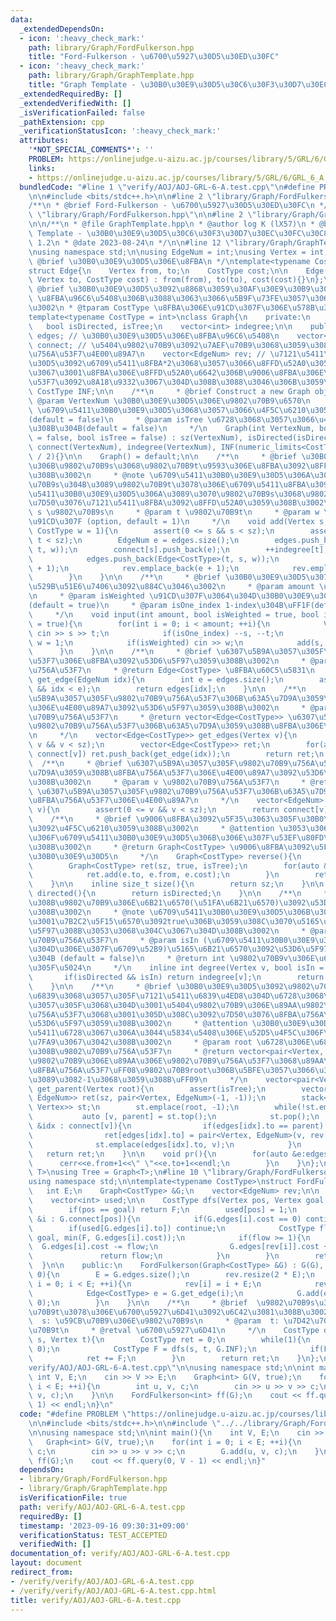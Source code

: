 ```yaml
---
data:
  _extendedDependsOn:
  - icon: ':heavy_check_mark:'
    path: library/Graph/FordFulkerson.hpp
    title: "Ford-Fulkerson - \u6700\u5927\u30D5\u30ED\u30FC"
  - icon: ':heavy_check_mark:'
    path: library/Graph/GraphTemplate.hpp
    title: "Graph Template - \u30B0\u30E9\u30D5\u30C6\u30F3\u30D7\u30EC\u30FC\u30C8"
  _extendedRequiredBy: []
  _extendedVerifiedWith: []
  _isVerificationFailed: false
  _pathExtension: cpp
  _verificationStatusIcon: ':heavy_check_mark:'
  attributes:
    '*NOT_SPECIAL_COMMENTS*': ''
    PROBLEM: https://onlinejudge.u-aizu.ac.jp/courses/library/5/GRL/6/GRL_6_A
    links:
    - https://onlinejudge.u-aizu.ac.jp/courses/library/5/GRL/6/GRL_6_A
  bundledCode: "#line 1 \"verify/AOJ/AOJ-GRL-6-A.test.cpp\"\n#define PROBLEM \"https://onlinejudge.u-aizu.ac.jp/courses/library/5/GRL/6/GRL_6_A\"\
    \n\n#include <bits/stdc++.h>\n\n#line 2 \"library/Graph/FordFulkerson.hpp\"\n\n\
    /**\n * @brief Ford-Fulkerson - \u6700\u5927\u30D5\u30ED\u30FC\n */\n\n#line 8\
    \ \"library/Graph/FordFulkerson.hpp\"\n\n#line 2 \"library/Graph/GraphTemplate.hpp\"\
    \n\n/**\n * @file GraphTemplate.hpp\n * @author log K (lX57)\n * @brief Graph\
    \ Template - \u30B0\u30E9\u30D5\u30C6\u30F3\u30D7\u30EC\u30FC\u30C8\n * @version\
    \ 1.2\n * @date 2023-08-24\n */\n\n#line 12 \"library/Graph/GraphTemplate.hpp\"\
    \nusing namespace std;\n\nusing EdgeNum = int;\nusing Vertex = int;\n\n/**\n *\
    \ @brief \u30B0\u30E9\u30D5\u306E\u8FBA\n */\ntemplate<typename CostType = int>\n\
    struct Edge{\n    Vertex from, to;\n    CostType cost;\n\n    Edge(Vertex from,\
    \ Vertex to, CostType cost) : from(from), to(to), cost(cost){}\n};\n\n/**\n *\
    \ @brief \u30B0\u30E9\u30D5\u3092\u8868\u3059\u30AF\u30E9\u30B9\u3002\n * @note\
    \ \u8FBA\u96C6\u5408\u306B\u3088\u3063\u3066\u5B9F\u73FE\u3057\u3066\u3044\u308B\
    \u3002\n * @tparam CostType \u8FBA\u306E\u91CD\u307F\u306E\u578B\u3002\n */\n\
    template<typename CostType = int>\nclass Graph{\n    private:\n    int sz;\n \
    \   bool isDirected, isTree;\n    vector<int> indegree;\n\n    public:\n    vector<Edge<CostType>>\
    \ edges; // \u30B0\u30E9\u30D5\u306E\u8FBA\u96C6\u5408\n    vector<vector<EdgeNum>>\
    \ connect; // \u5404\u9802\u70B9\u3092\u7AEF\u70B9\u3068\u3059\u308B\u8FBA\u306E\
    \u756A\u53F7\u4E00\u89A7\n    vector<EdgeNum> rev; // \u7121\u5411\u30B0\u30E9\
    \u30D5\u3092\u6709\u5411\u8FBA*2\u3068\u3057\u3066\u8FFD\u52A0\u3059\u308B\u306E\
    \u3067\u3001\u8FBA\u306E\u8FFD\u52A0\u6642\u306B\u9006\u8FBA\u306E\u8FBA\u756A\
    \u53F7\u3092\u8A18\u9332\u3067\u304D\u308B\u3088\u3046\u306B\u3059\u308B\n   \
    \ CostType INF;\n\n    /**\n     * @brief Construct a new Graph object\n     *\
    \ @param VertexNum \u30B0\u30E9\u30D5\u306E\u9802\u70B9\u6570\n     * @param isDirected\
    \ \u6709\u5411\u30B0\u30E9\u30D5\u3068\u3057\u3066\u4F5C\u6210\u3059\u308B\u304B\
    (default = false)\n     * @param isTree \u6728\u3068\u3057\u3066\u4F5C\u6210\u3059\
    \u308B\u304B(default = false)\n     */\n    Graph(int VertexNum, bool isDirected\
    \ = false, bool isTree = false) : sz(VertexNum), isDirected(isDirected), isTree(isTree),\
    \ connect(VertexNum), indegree(VertexNum), INF(numeric_limits<CostType>::max()\
    \ / 2){}\n\n    Graph() = default;\n\n    /**\n     * @brief \u30B0\u30E9\u30D5\
    \u306B\u9802\u70B9s\u3068\u9802\u70B9t\u9593\u306E\u8FBA\u3092\u8FFD\u52A0\u3059\
    \u308B\u3002\n     * @note \u6709\u5411\u30B0\u30E9\u30D5\u306A\u3089\u3070\u9802\
    \u70B9s\u304B\u3089\u9802\u70B9t\u3078\u306E\u6709\u5411\u8FBA\u3092\u3001\u7121\
    \u5411\u30B0\u30E9\u30D5\u306A\u3089\u3070\u9802\u70B9s\u3068\u9802\u70B9t\u3092\
    \u7D50\u3076\u7121\u5411\u8FBA\u3092\u8FFD\u52A0\u3059\u308B\u3002\n     * @param\
    \ s \u9802\u70B9s\n     * @param t \u9802\u70B9t\n     * @param w \u8FBA\u306E\
    \u91CD\u307F (option, default = 1)\n     */\n    void add(Vertex s, Vertex t,\
    \ CostType w = 1){\n        assert(0 <= s && s < sz);\n        assert(0 <= t &&\
    \ t < sz);\n        EdgeNum e = edges.size();\n        edges.push_back(Edge<CostType>(s,\
    \ t, w));\n        connect[s].push_back(e);\n        ++indegree[t];\n        if(!isDirected){\n\
    \            edges.push_back(Edge<CostType>(t, s, w));\n            connect[t].push_back(e\
    \ + 1);\n            rev.emplace_back(e + 1);\n            rev.emplace_back(e);\n\
    \        }\n    }\n\n    /**\n     * @brief \u30B0\u30E9\u30D5\u3078\u306E\u5165\
    \u529B\u51E6\u7406\u3092\u884C\u3046\u3002\n     * @param amount \u8FBA\u306E\u6570\
    \n     * @param isWeighted \u91CD\u307F\u3064\u304D\u30B0\u30E9\u30D5\u304B\uFF1F\
    (default = true)\n     * @param isOne_index 1-index\u304B\uFF1F(default = true)\n\
    \     */\n    void input(int amount, bool isWeighted = true, bool isOne_index\
    \ = true){\n        for(int i = 0; i < amount; ++i){\n            Vertex s, t;\
    \ cin >> s >> t;\n            if(isOne_index) --s, --t;\n            CostType\
    \ w = 1;\n            if(isWeighted) cin >> w;\n            add(s, t, w);\n  \
    \      }\n    }\n\n    /**\n     * @brief \u6307\u5B9A\u3057\u305F\u8FBA\u756A\
    \u53F7\u306E\u8FBA\u3092\u53D6\u5F97\u3059\u308B\u3002\n     * @param idx \u8FBA\
    \u756A\u53F7\n     * @return Edge<CostType> \u8FBA\u60C5\u5831\n     */\n    Edge<CostType>\
    \ get_edge(EdgeNum idx){\n        int e = edges.size();\n        assert(0 <= idx\
    \ && idx < e);\n        return edges[idx];\n    }\n\n    /**\n     * @brief \u6307\
    \u5B9A\u3057\u305F\u9802\u70B9\u756A\u53F7\u306B\u63A5\u7D9A\u3059\u308B\u8FBA\
    \u306E\u4E00\u89A7\u3092\u53D6\u5F97\u3059\u308B\u3002\n     * @param v \u9802\
    \u70B9\u756A\u53F7\n     * @return vector<Edge<CostType>> \u6307\u5B9A\u3057\u305F\
    \u9802\u70B9\u756A\u53F7\u306B\u63A5\u7D9A\u3059\u308B\u8FBA\u306E\u4E00\u89A7\
    \n     */\n    vector<Edge<CostType>> get_edges(Vertex v){\n        assert(0 <=\
    \ v && v < sz);\n        vector<Edge<CostType>> ret;\n        for(auto &idx :\
    \ connect[v]) ret.push_back(get_edge(idx));\n        return ret;\n    }\n\n  \
    \  /**\n     * @brief \u6307\u5B9A\u3057\u305F\u9802\u70B9\u756A\u53F7\u306B\u63A5\
    \u7D9A\u3059\u308B\u8FBA\u756A\u53F7\u306E\u4E00\u89A7\u3092\u53D6\u5F97\u3059\
    \u308B\u3002\n     * @param v \u9802\u70B9\u756A\u53F7\n     * @return vector<EdgeNum>\
    \ \u6307\u5B9A\u3057\u305F\u9802\u70B9\u756A\u53F7\u306B\u63A5\u7D9A\u3059\u308B\
    \u8FBA\u756A\u53F7\u306E\u4E00\u89A7\n     */\n    vector<EdgeNum> get_list(Vertex\
    \ v){\n        assert(0 <= v && v < sz);\n        return connect[v];\n    }\n\n\
    \    /**\n     * @brief \u9006\u8FBA\u3092\u5F35\u3063\u305F\u30B0\u30E9\u30D5\
    \u3092\u4F5C\u6210\u3059\u308B\u3002\n     * @attention \u3053\u306E\u64CD\u4F5C\
    \u306F\u6709\u5411\u30B0\u30E9\u30D5\u306B\u306E\u307F\u53EF\u80FD\u3067\u3042\
    \u308B\u3002\n     * @return Graph<CostType> \u9006\u8FBA\u3092\u5F35\u3063\u305F\
    \u30B0\u30E9\u30D5\n     */\n    Graph<CostType> reverse(){\n        assert(isDirected);\n\
    \        Graph<CostType> ret(sz, true, isTree);\n        for(auto &e : edges){\n\
    \            ret.add(e.to, e.from, e.cost);\n        }\n        return ret;\n\
    \    }\n\n    inline size_t size(){\n        return sz;\n    }\n\n    inline bool\
    \ directed(){\n        return isDirected;\n    }\n\n    /**\n     * @brief \u3042\
    \u308B\u9802\u70B9\u306E\u6B21\u6570(\u51FA\u6B21\u6570)\u3092\u53D6\u5F97\u3059\
    \u308B\u3002\n     * @note \u6709\u5411\u30B0\u30E9\u30D5\u306B\u304A\u3044\u3066\
    \u3001\u7B2C2\u5F15\u6570\u3092true\u306B\u3059\u308C\u3070\u5165\u6B21\u6570\u3092\
    \u5F97\u308B\u3053\u3068\u304C\u3067\u304D\u308B\u3002\n     * @param v \u9802\
    \u70B9\u756A\u53F7\n     * @param isIn (\u6709\u5411\u30B0\u30E9\u30D5\u306E\u3068\
    \u304D\u306E\u307F\u6709\u52B9)\u5165\u6B21\u6570\u3092\u53D6\u5F97\u3059\u308B\
    \u304B (default = false)\n     * @return int \u9802\u70B9v\u306E\u6307\u5B9A\u3057\
    \u305F\u5024\n     */\n    inline int degree(Vertex v, bool isIn = false){\n \
    \       if(isDirected && isIn) return indegree[v];\n        return (int)connect[v].size();\n\
    \    }\n\n    /**\n     * @brief \u30B0\u30E9\u30D5\u3092\u9802\u70B9root\u3092\
    \u6839\u3068\u3057\u305F\u7121\u5411\u6839\u4ED8\u304D\u6728\u3068\u307F\u306A\
    \u3057\u305F\u3068\u304D\u3001\u5404\u9802\u70B9\u306E\u89AA\u9802\u70B9\u306E\
    \u756A\u53F7\u3068\u3001\u305D\u308C\u3092\u7D50\u3076\u8FBA\u756A\u53F7\u3092\
    \u53D6\u5F97\u3059\u308B\u3002\n     * @attention \u30B0\u30E9\u30D5\u304C\u7121\
    \u5411\u6728\u3067\u306A\u3044\u5834\u5408\u306E\u52D5\u4F5C\u306F\u672A\u5B9A\
    \u7FA9\u3067\u3042\u308B\u3002\n     * @param root \u6728\u306E\u6839\u3068\u3059\
    \u308B\u9802\u70B9\u756A\u53F7\n     * @return vector<pair<Vertex, EdgeNum>> \u5404\
    \u9802\u70B9\u306E\u89AA\u306E\u9802\u70B9\u756A\u53F7\u3068\u89AA\u3078\u306E\
    \u8FBA\u756A\u53F7\uFF08\u9802\u70B9root\u306B\u5BFE\u3057\u3066\u306F\u3069\u3061\
    \u3089\u3082-1\u3068\u3059\u308B\uFF09\n     */\n    vector<pair<Vertex, EdgeNum>>\
    \ get_parent(Vertex root){\n        assert(isTree);\n        vector<pair<Vertex,\
    \ EdgeNum>> ret(sz, pair<Vertex, EdgeNum>(-1, -1));\n        stack<pair<Vertex,\
    \ Vertex>> st;\n        st.emplace(root, -1);\n        while(!st.empty()){\n \
    \           auto [v, parent] = st.top();\n            st.pop();\n            for(auto\
    \ &idx : connect[v]){\n                if(edges[idx].to == parent) continue;\n\
    \                ret[edges[idx].to] = pair<Vertex, EdgeNum>(v, rev[idx]);\n  \
    \              st.emplace(edges[idx].to, v);\n            }\n        }\n     \
    \   return ret;\n    }\n\n    void pr(){\n        for(auto &e:edges){\n      \
    \      cerr<<e.from+1<<\" \"<<e.to+1<<endl;\n        }\n    }\n};\n\ntemplate<typename\
    \ T>\nusing Tree = Graph<T>;\n#line 10 \"library/Graph/FordFulkerson.hpp\"\n\n\
    using namespace std;\n\ntemplate<typename CostType>\nstruct FordFulkerson{\n \
    \   int E;\n    Graph<CostType> &G;\n    vector<EdgeNum> rev;\n\n    private:\n\
    \    vector<int> used;\n\n    CostType dfs(Vertex pos, Vertex goal, CostType F){\n\
    \        if(pos == goal) return F;\n        used[pos] = 1;\n        for(EdgeNum\
    \ &i : G.connect[pos]){\n            if(G.edges[i].cost == 0) continue;\n    \
    \        if(used[G.edges[i].to]) continue;\n            CostType flow = dfs(G.edges[i].to,\
    \ goal, min(F, G.edges[i].cost));\n            if(flow >= 1){\n              \
    \  G.edges[i].cost -= flow;\n                G.edges[rev[i]].cost += flow;\n \
    \               return flow;\n            }\n        }\n        return 0;\n  \
    \  }\n\n    public:\n    FordFulkerson(Graph<CostType> &G) : G(G), used(G.size(),\
    \ 0){\n        E = G.edges.size();\n        rev.resize(2 * E);\n        for(int\
    \ i = 0; i < E; ++i){\n            rev[i] = i + E;\n            rev[i + E] = i;\n\
    \            Edge<CostType> e = G.get_edge(i);\n            G.add(e.to, e.from,\
    \ 0);\n        }\n    }\n\n    /**\n     * @brief  \u9802\u70B9s\u304B\u3089\u9802\
    \u70B9t\u3078\u306E\u6700\u5927\u6D41\u3092\u6C42\u3081\u308B\u3002\n     * @param\
    \  s: \u59CB\u70B9\u306E\u9802\u70B9s\n     * @param  t: \u7D42\u70B9\u306E\u9802\
    \u70B9t\n     * @retval \u6700\u5927\u6D41\n     */\n    CostType query(Vertex\
    \ s, Vertex t){\n        CostType ret = 0;\n        while(1){\n            used.assign(G.size(),\
    \ 0);\n            CostType F = dfs(s, t, G.INF);\n            if(F == 0) break;\n\
    \            ret += F;\n        }\n        return ret;\n    }\n};\n#line 6 \"\
    verify/AOJ/AOJ-GRL-6-A.test.cpp\"\n\nusing namespace std;\n\nint main(){\n   \
    \ int V, E;\n    cin >> V >> E;\n    Graph<int> G(V, true);\n    for(int i = 0;\
    \ i < E; ++i){\n        int u, v, c;\n        cin >> u >> v >> c;\n        G.add(u,\
    \ v, c);\n    }\n\n    FordFulkerson<int> ff(G);\n    cout << ff.query(0, V -\
    \ 1) << endl;\n}\n"
  code: "#define PROBLEM \"https://onlinejudge.u-aizu.ac.jp/courses/library/5/GRL/6/GRL_6_A\"\
    \n\n#include <bits/stdc++.h>\n\n#include \"../../library/Graph/FordFulkerson.hpp\"\
    \n\nusing namespace std;\n\nint main(){\n    int V, E;\n    cin >> V >> E;\n \
    \   Graph<int> G(V, true);\n    for(int i = 0; i < E; ++i){\n        int u, v,\
    \ c;\n        cin >> u >> v >> c;\n        G.add(u, v, c);\n    }\n\n    FordFulkerson<int>\
    \ ff(G);\n    cout << ff.query(0, V - 1) << endl;\n}"
  dependsOn:
  - library/Graph/FordFulkerson.hpp
  - library/Graph/GraphTemplate.hpp
  isVerificationFile: true
  path: verify/AOJ/AOJ-GRL-6-A.test.cpp
  requiredBy: []
  timestamp: '2023-09-16 09:30:31+09:00'
  verificationStatus: TEST_ACCEPTED
  verifiedWith: []
documentation_of: verify/AOJ/AOJ-GRL-6-A.test.cpp
layout: document
redirect_from:
- /verify/verify/AOJ/AOJ-GRL-6-A.test.cpp
- /verify/verify/AOJ/AOJ-GRL-6-A.test.cpp.html
title: verify/AOJ/AOJ-GRL-6-A.test.cpp
---
```

